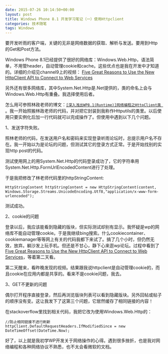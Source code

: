 ```yaml
---
date: 2015-07-26 10:14:50+00:00
layout: post
title: Windows Phone 8.1 开发学习笔记（一）使用Httpclient
categories: 技术随笔
tags: Windows 
---
```


要开发听雨的客户端，关键的无非是网络数据的获取、解析与发送。要用到Http的Get和Post方法。

Windows Phone 8.1已经提供了很好的网络库：Windows.Web.Http，语法简单，不用管header，自动管理cookie和cache。这些优点也是我在开发中才知道的。详细的介绍见channel9上的视频： [Five Great Reasons to Use the New HttpClient API to Connect to Web Services](https://channel9.msdn.com/Events/Build/2013/4-092)

另外还有很多网络库，其中System.Net.Http是.Net提供的，类的命名上会与Windows.Web.Http有重叠。我选择使用后者。

怎么用可参照林政老师的博文：[`[深入浅出WP8.1(Runtime)]网络编程之HttpClient类 `](http://www.cnblogs.com/linzheng/p/4018092.html) 
。我一开始照搬林政老师的代码，并对把它封装到我称作Httputils的类里。以后使用只要实例化后加一行代码就可以完成操作了。但使用中遇到以下几个问题。

1、发送字符失败。

照林老师的代码，在发送用户名和密码来实现登录听雨论坛时，总提示用户名不存在。我一开始以为是论坛的问题，但测试其它的登录方式正常。于是开始找别的实现http post的代码。

测试使用网上的用System.Net.Http的代码登录成功了，它的字符串用System.Net.Http.FormUrlEncodedContent进行了处理。

于是我把修改了林老师代码里的httpStringContent:

` HttpStringContent httpStringContent = new HttpStringContent(content, Windows.Storage.Streams.UnicodeEncoding.Utf8,"application/x-www-form-urlencoded"); `

测试成功。

2、cookie的问题

登录以后，我应该能看到隐藏的版块，但实际测试却别有显示。我怀疑是wp的网络库不能自动管理cookie。于是我继续bing搜索。什么cookiecontainer、cookiemanager等等网上有关的代码我都下来试了。搞了几个小时，但仍然无效，放弃。躺沙发上玩手机。但还是不甘心，静下心来逛wp论坛。过程中看到了[Five Great Reasons to Use the New HttpClient API to Connect to Web Services](https://channel9.msdn.com/Events/Build/2013/4-092)，等着第二天看。

第二天醒来，看昨晚发现的视频。结果跟我说httpclient是自动管理cookie的，而且cookie在应用内都是共享的。看来不是cookie问题，我去。

3、GET不更新的问题

偶尔打开程序直接登录，然后再浏览版块列表可以看到隐藏版块。另外回帖或帖子的顺序没有变。这让我发下了这第三个问题，它居然缓存了相同链接的内容！


在stackoverflow里找到相关代码，我把它改为使用Windows.Web.Http的：


    //防止相同链接不进行刷新
    httpClient.DefaultRequestHeaders.IfModifiedSince = new DateTimeOffset(DateTime.Now);

	
好了，以上就是我初学WP开发关于网络操作的心得。遇到很多挫折，也是我对网络编程和各种网络协议不熟悉，也不太会看微软的文档。


